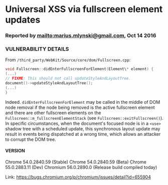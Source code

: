 # Universal XSS via fullscreen element updates

### Reported by <mailto:marius.mlynski@gmail.com>, Oct 14 2016

### VULNERABILITY DETAILS
From `/third_party/WebKit/Source/core/dom/Fullscreen.cpp`:

```cpp
void Fullscreen::didEnterFullscreenForElement(Element\* element) {
(...)
// FIXME: This should not call updateStyleAndLayoutTree.
document()->updateStyleAndLayoutTree();
(...)
}
```

Indeed. `didEnterFullscreenForElement` may be called in the middle of DOM node removal if the node being removed is the active fullscreen element and there are other fullscreen elements on the `Fullscreen::m_fullscreenElementStack` (see `Fullscreen::exitFullscreen()`). In specific circumstances, when the document's focused node is in a `<use>` shadow tree with a scheduled update, this synchronous layout update may result in events being dispatched at a wrong time, which allows an attacker to corrupt the DOM tree.

#### VERSION
Chrome 54.0.2840.59 (Stable)
Chrome 54.0.2840.59 (Beta)
Chrome 55.0.2883.11 (Dev)
Chromium 56.0.2890.0 (Release build compiled today)

Link: https://bugs.chromium.org/p/chromium/issues/detail?id=655904
